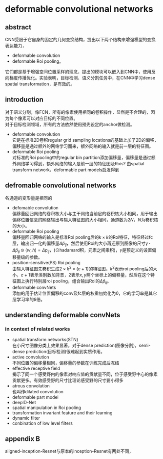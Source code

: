 # deformable convolutional networks
## abstract
CNN受限于它自身的固定的几何变换结构，提出以下两个结构来增强模型的变换表达能力，
- deformable convolution
- deformable Roi pooling。  

它们都是基于增强空间位置采样的理念，提出的模块可以嵌入到CNN中，使用反向梯度传播优化。实验表明，目标检测、语义分割任务中，在CNN中学习dense spatial transformation，是有效的。

## introduction
对于语义分割，像FCN，所有的像素使用相同的卷积操作，显然是不合理的，因为每个像素可以对应目标的不同位置。  
对于目标检测领域，所有的方法依然使用预先设定的anchor做检测。  
- deformable convolution  
它是在标准2D卷积regular grid sampling locations的基础上加了2D的偏移，偏移量是通过额外的网络学习而来，额外网络的输入就是前一层的特征图。
- deformable Roi pooling   
对标准的Roi pooling中的regular bin partition添加偏移量，偏移量是通过额外网络学习得到，额外网络的输入是前一层的特征图及Rois?
由spatial transform network，deformable part models启发得到

## defromable convolutional networks
各通道的变形量是相同的
- defomable convolution  
偏移量回归网络的卷积核大小与主干网络当前层的卷积核大小相同，用于输出偏移位置信息的网络输出与输入特征图的大小相同，通道数为$2N$，$N$为卷积核的大小。
- deformable Roi pooling  
偏移量回归网络的输入是标准Roi pooling后的$k\times k$的Roi特征，特征经过fc层，输出归一化的偏移量$\Delta\hat p_{ij}$，然后使用Roi的大小再还原到图像的尺寸$\gamma \cdot \Delta \hat p_{ij}\odot (w,h)=\Delta p_{ij}$，($\odot\text{hadamard积，元素之间乘积}$)，$\gamma$是预定义的设置偏移量级的参数。
- position-sensitive(PS) Roi pooling  
由输入特征图先卷积生成$2\times k^2\times (c+1)$的特征图，$k^2$表示roi pooling后的大小，$c+1$表示类别数加背景，$2$表示$x,y$两个坐标上的偏移量，然后在这个特征图上执行特别层roi pooling，组合输出Roi的$\Delta\hat p_{ij}$。
- deformable convNets  
添加的用于估计位置偏移的conv及fc层的权重初始化为$0$，它的学习率是其它层学习率的$\beta$倍。 

## understanding deformable convNets
### in context of related works
- spatial transform networks(STN)  
在小尺寸图像分类上效果显著，对于dense prediction(图像分割)，semi-dense prediction(目标检测)很难起到实质作用。
- active convolution  
不同位置的偏移量相同，偏移量的参数在训练完成后冻结
- effective receptive field  
揭示了同一个感受野内的像素对响应值的贡献量不同，位于感受野中心的像素贡献更多。有效感受野的尺寸比理论感受野的尺寸要小得多
- atrous convolution  
也叫作dilated convolution
- deformable part model  
- deepID-Net  
- spatial manipulation in Roi pooling  
- transformation invariant feature and their learning 
- dynamic filter 
- conbination of low level filters


## appendix B
aligned-inception-Resnet与原本的inception-Resnet有两处不同，
